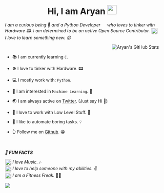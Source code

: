 <h1 align="center"> <b> Hi, I am Aryan</b> <img src="https://github.com/aaryanrr/aaryanrr/blob/main/wave.gif" width=30px></h1>

*I am a curious being 🤔 and a Python Developer <img src="https://upload.wikimedia.org/wikipedia/commons/thumb/c/c3/Python-logo-notext.svg/1200px-Python-logo-notext.svg.png" width="15" align=center> who loves to tinker with Hardware 📟. I am determined to be an active Open Source Contributor. <img src="https://cdn.dribbble.com/users/329931/screenshots/5794317/2019-01-06_10-13-15.2019-01-06_10_23_01.gif" width=20 height=20 align=center>. I love to learn something new. 😲*

 <img style="float: right" src="https://github-readme-stats.vercel.app/api?username=aaryanrr&show_icons=true&line_height=27&count_private=true&title_color=ffffff&text_color=c9cacc&icon_color=2bbc8a&bg_color=1d1f21" alt="Aryan's GitHub Stats" />

<br>

- 📚 I am currently learning `C`. <img src="https://upload.wikimedia.org/wikipedia/commons/3/35/The_C_Programming_Language_logo.svg" width=15 align=center>
- ⚙  I love to tinker with Hardware. 📟
- 💻 I mostly work with: `Python`. <img src="https://upload.wikimedia.org/wikipedia/commons/thumb/c/c3/Python-logo-notext.svg/1200px-Python-logo-notext.svg.png" width=15 align=center>
- 🤩 I am interested in `Machine Learning`. 🎰
- 🌏 I am always active on [Twitter](https://twitter.com/Aryann_nnn). (Just say Hi 👋)
- 🔧 I love to work with Low Level Stuff. 📴
- 🧰 I like to automate boring tasks. 💡
  
- 👆 Follow me on [Github](https://github.com/aaryanrr). 😁

<br>

<b><i> 📢 FUN FACTS </i></b>
<br>

<img src="https://media.giphy.com/media/l4FGDXzlX3p5U9zJS/giphy.gif" width="20" align=center> *I love Music*. 🎶 
<br>
<img src="https://media.giphy.com/media/l4FGDXzlX3p5U9zJS/giphy.gif" width="20" align=center> *I love to help someone with my abilities.* ✌
<br>
<img src="https://media.giphy.com/media/l4FGDXzlX3p5U9zJS/giphy.gif" width="20" align=center> *I am a Fitness Freak.* 🏋️‍♂️
<br>

[![](https://img.shields.io/badge/Made%20With%20❤️%20By-aaryanrr-blue)](https://github.com/hastagAB)
